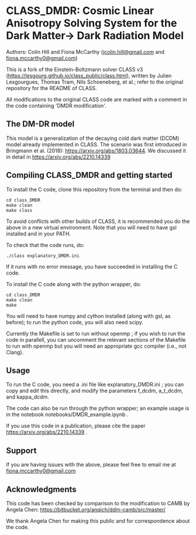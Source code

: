CLASS_DMDR: Cosmic Linear Anisotropy Solving System for the Dark Matter-> Dark Radiation Model
==============================================

Authors: Colin Hill and Fiona McCarthy (jcolin.hill@gmail.com and fiona.mccarthy0@gmail.com)

This is a fork of the Einstein-Boltzmann solver CLASS v3 (https://lesgourg.github.io/class_public/class.html), written by 
Julien Lesgourgues, Thomas Tram, Nils Schoeneberg, et al.; refer to the original repository
for the README of CLASS.

All modifications to the original CLASS code are marked with a comment in the code containing 'DMDR modification'.


The DM-DR model
-----------------------------------

This model is a generalization of the decaying cold dark matter (DCDM) model already implemented 
in CLASS.  The scenario was first introduced in Bringmann et al. (2018): https://arxiv.org/abs/1803.03644.
We discussed it in detail in https://arxiv.org/abs/2210.14339

Compiling CLASS_DMDR and getting started
-----------------------------------

To install the C code, clone this repository from the terminal and then do:

    cd class_DMDR
    make clean
    make class

To avoid conflicts with other builds of CLASS, it is recommended you do the above in a new 
virtual environment. Note that you will need to have gsl installed and in your PATH.

To check that the code runs, do:

    ./class explanatory_DMDR.ini
    
If it runs with no error message, you have succeeded in installing the C code.
    
To install the C code along with the python wrapper, do:

    cd class_DMDR
    make clean
    make 
    
You will need to have numpy and cython installed (along with gsl, as before); to run
the python code, you will also need scipy.


Currently the Makefile is set to run without openmp ; if you wish to run the code in 
parallell, you can uncomment the relevant sections of the Makefile to run with openmp
but you will need an appropriate gcc compiler (i.e., not Clang).

Usage
-----------------------------------

To run the C code, you need a .ini file like explanatory_DMDR.ini ; you can
copy and edit this directly, and modify the parameters f_dcdm, a_t_dcdm, 
and kappa_dcdm. 

The code can also be run through the python wrapper; an example usage is in
the notebook notebooks/DMDR_example.ipynb .

If you use this code in a publication, please cite the paper https://arxiv.org/abs/2210.14339 .

Support
-----------------------------------

If you are having issues with the above, please feel free to email me at fiona.mccarthy0@gmail.com

Acknowledgments
-----------------------------------

This code has been checked by comparison to the modification to CAMB by Angela Chen:
https://bitbucket.org/anqich/ddm-camb/src/master/

We thank Angela Chen for making this public and for correspondence
about the code.
